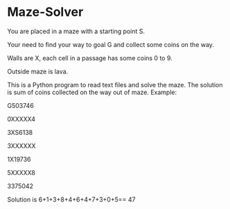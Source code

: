 # Maze-Solver

You are placed in a maze with a starting point S.

Your need to find your way to goal G and collect some coins on the way.

Walls are X, each cell in a passage has some coins 0 to 9.

Outside maze is lava.

This is a Python program to read text files and solve the maze.
The solution is sum of coins collected on the way out of maze.
Example:

G503746 

0XXXXX4 

3XS6138 

3XXXXXX 

1X19736 

5XXXXX8 

3375042

Solution is  6+1+3+8+4+6+4+7+3+0+5== 47
